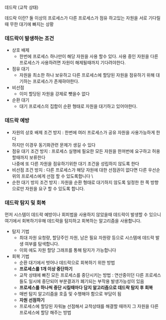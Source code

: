 데드락 (교착 상태)

데드락 이란?
둘 이상의 프로세스가 다른 프로세스가 점유 하고있는 자원을 서로 기다릴때 무한 대기에 빠지는 상황

### 데드락이 발생하는 조건
- 상호 배제
  - 한번에 프로세스 하나만이 해당 자원을 사용 할수 있다. 사용 중인 자원을 다른 프로세스가 사용하려면 자원이 해제될때까지 기다려야한다.
- 점유 대기
  - 자원을 최소한 하나 보유하고 다른 프로세스에 할당된 자원을 점유하기 위해 대기하는 프로세스가 존재햐야한다.
- 비선점
  - 이미 할당된 자원을 강제로 뺏을수 없다
- 순환 대기
  - 대기 프로세스의 집합이 순환 형태로 자원을 대기하고 있어야한다.

### 데드락 예방
- 자원의 상호 배제 조건 방지 : 한번에 여러 프로세스가 공유 자원을 사용가능하게 한다 \
  하지만 이경우 동기화관련 문제가 생길 수 있다
- 점유 대기 조건 방지 : 프로세스 실행에 필요한 모든 자원을 한꺼번에 요구하고 허용 할때까지 보류한다 \
나중에 또 다른 자원을 점유하기위한 대기 조건을 성립하지 않도록 한다
- 비선점 조건 방지 : 다른 프로세스가 해당 자원에 대한 선점권이 없다면 다른 우선순위의 프로세스에게 선점 할 수 있도록합니다 \ 
- 순한 대기 방지 조건 방지 : 자원을 순환 형태로 대기하지 않도록 일정한 한 쪽 방향으로만 자원을 요구 할 수 있도록 합니다.

### 데드락 탐지 및 회복
먼저 시스템이 데드락 예방이나 회피법을 사용하지 않았을때 데드락이 발생할 수 있으니 여기에서 회복하기우해 데드락을 탐지하고 회복하는 알고리즘을 사용합니다.
- 탐지 기법
  - 최대 자원 요청량, 할당주인 자원, 남은 필요 자원량 등으로 시스템에 데드락 발생 여부를 탐색합니다.
  - 이외 에도 자원 할당 그래프를 통해 탐지가 가능합니다
- 회복 기법
  - 순환 대기에서 벗어나 데드락으로 회복하기 위한 방법
   - **프로세스를 1개 이상 중단하기**
    - 교착 상태에  빠진 모든 프로세스를 중단시키는 방법 : 연산중이던 다른 프로세스들도 일시에 중단되어 부분결과가 폐기되는 부작용 발생가능성이 있음
   - **프로세스를 하나씩 중단 시킬때마다 담지 알고리즘으로 데드락 탐지 후 회복**
    - 매번 탐지 알고리즘을 호출 및 수행해야 함으로 부담이 됨
   - **자원 선점하기**
   - 프로세스에 할당된 자워늘 선점해서 교착상태를 해결할 때까지 그 자원을 다른 프로세스에 할당 해주는 방법

